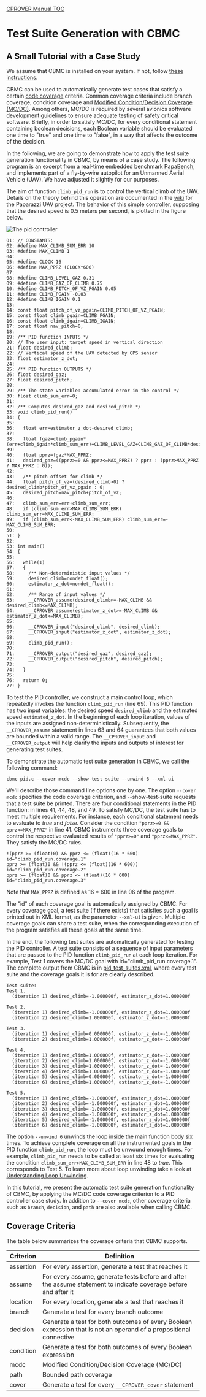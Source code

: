 [CPROVER Manual TOC](../)

# Test Suite Generation with CBMC

## A Small Tutorial with a Case Study

We assume that CBMC is installed on your system. If not, follow
[these instructions](../installation/).

CBMC can be used to automatically generate test cases that satisfy a
certain [code coverage](https://en.wikipedia.org/wiki/Code_coverage)
criteria. Common coverage criteria include branch coverage, condition
coverage and [Modified Condition/Decision Coverage
(MC/DC)](https://en.wikipedia.org/wiki/Modified_condition/decision_coverage).
Among others, MC/DC is required by several avionics software development
guidelines to ensure adequate testing of safety critical software.
Briefly, in order to satisfy MC/DC, for every conditional statement
containing boolean decisions, each Boolean variable should be evaluated
one time to "true" and one time to "false", in a way that affects the
outcome of the decision.

In the following, we are going to demonstrate how to apply the test
suite generation functionality in CBMC, by means of a case study. The
following program is an excerpt from a real-time embedded benchmark
[PapaBench](https://www.irit.fr/recherches/ARCHI/MARCH/rubrique.php3?id_rubrique=97),
and implements part of a fly-by-wire autopilot for an Unmanned Aerial
Vehicle (UAV). We have adjusted it slightly for our purposes.

The aim of function `climb_pid_run` is to control the vertical climb of
the UAV. Details on the theory behind this operation are documented in
the [wiki](https://wiki.paparazziuav.org/wiki/Theory_of_Operation) for
the Paparazzi UAV project. The behavior of this simple controller,
supposing that the desired speed is 0.5 meters per second, is plotted in
the figure below.

![The pid controller](https://github.com/diffblue/cbmc/raw/develop/doc/assets/pid.png "The pid controller")

```
01: // CONSTANTS:
02: #define MAX_CLIMB_SUM_ERR 10
03: #define MAX_CLIMB 1
04:
05: #define CLOCK 16
06: #define MAX_PPRZ (CLOCK*600)
07:
08: #define CLIMB_LEVEL_GAZ 0.31
09: #define CLIMB_GAZ_OF_CLIMB 0.75
10: #define CLIMB_PITCH_OF_VZ_PGAIN 0.05
11: #define CLIMB_PGAIN -0.03
12: #define CLIMB_IGAIN 0.1
13:
14: const float pitch_of_vz_pgain=CLIMB_PITCH_OF_VZ_PGAIN;
15: const float climb_pgain=CLIMB_PGAIN;
16: const float climb_igain=CLIMB_IGAIN;
17: const float nav_pitch=0;
18:
19: /** PID function INPUTS */
20: // The user input: target speed in vertical direction
21: float desired_climb;
22: // Vertical speed of the UAV detected by GPS sensor
23: float estimator_z_dot;
24:
25: /** PID function OUTPUTS */
26: float desired_gaz;
27: float desired_pitch;
28:
29: /** The state variable: accumulated error in the control */
30: float climb_sum_err=0;
31:
32: /** Computes desired_gaz and desired_pitch */
33: void climb_pid_run()
34: {
35:
36:   float err=estimator_z_dot-desired_climb;
37:
38:   float fgaz=climb_pgain*(err+climb_igain*climb_sum_err)+CLIMB_LEVEL_GAZ+CLIMB_GAZ_OF_CLIMB*desired_climb;
39:
40:   float pprz=fgaz*MAX_PPRZ;
41:   desired_gaz=((pprz>=0 && pprz<=MAX_PPRZ) ? pprz : (pprz>MAX_PPRZ ? MAX_PPRZ : 0));
42:
43:   /** pitch offset for climb */
44:   float pitch_of_vz=(desired_climb>0) ? desired_climb*pitch_of_vz_pgain : 0;
45:   desired_pitch=nav_pitch+pitch_of_vz;
46:
47:   climb_sum_err=err+climb_sum_err;
48:   if (climb_sum_err>MAX_CLIMB_SUM_ERR) climb_sum_err=MAX_CLIMB_SUM_ERR;
49:   if (climb_sum_err<-MAX_CLIMB_SUM_ERR) climb_sum_err=-MAX_CLIMB_SUM_ERR;
50:
51: }
52:
53: int main()
54: {
55:
56:   while(1)
57:   {
58:     /** Non-deterministic input values */
59:     desired_climb=nondet_float();
60:     estimator_z_dot=nondet_float();
61:
62:     /** Range of input values */
63:     __CPROVER_assume(desired_climb>=-MAX_CLIMB && desired_climb<=MAX_CLIMB);
64:     __CPROVER_assume(estimator_z_dot>=-MAX_CLIMB && estimator_z_dot<=MAX_CLIMB);
65:
66:     __CPROVER_input("desired_climb", desired_climb);
67:     __CPROVER_input("estimator_z_dot", estimator_z_dot);
68:
69:     climb_pid_run();
70:
71:     __CPROVER_output("desired_gaz", desired_gaz);
72:     __CPROVER_output("desired_pitch", desired_pitch);
73:
74:   }
75:
76:   return 0;
77: }
```

To test the PID controller, we construct a main control loop,
which repeatedly invokes the function `climb_pid_run` (line 69). This
PID function has two input variables: the desired speed `desired_climb`
and the estimated speed `estimated_z_dot`. In the beginning of each loop
iteration, values of the inputs are assigned non-deterministically.
Subsequently, the `__CPROVER_assume` statement in lines 63 and 64
guarantees that both values are bounded within a valid range. The
`__CPROVER_input` and `__CPROVER_output` will help clarify the inputs
and outputs of interest for generating test suites.

To demonstrate the automatic test suite generation in CBMC, we call the
following command:

    cbmc pid.c --cover mcdc --show-test-suite --unwind 6 --xml-ui

We'll describe those command line options one by one. The option `--cover mcdc`
specifies the code coverage criterion, and --show-test-suite requests that a
test suite be printed. There
are four conditional statements in the PID function: in lines 41,
44, 48, and 49. To satisfy MC/DC, the test suite has to meet
multiple requirements. For instance, each conditional statement needs to
evaluate to *true* and *false*. Consider the condition
`"pprz>=0 && pprz<=MAX_PPRZ"` in line 41. CBMC instruments three
coverage goals to control the respective evaluated results of
`"pprz>=0"` and `"pprz<=MAX_PPRZ"`. They
satisfy the MC/DC rules.

    !(pprz >= (float)0) && pprz <= (float)(16 * 600)  id="climb_pid_run.coverage.1"
    pprz >= (float)0 && !(pprz <= (float)(16 * 600))  id="climb_pid_run.coverage.2"
    pprz >= (float)0 && pprz <= (float)(16 * 600)     id="climb_pid_run.coverage.3"

Note that `MAX_PPRZ` is defined as 16 \* 600 in line 06 of the program.

The "id" of each coverage goal is automatically assigned by CBMC. For
every coverage goal, a test suite (if there exists) that satisfies such
a goal is printed out in XML format, as the parameter `--xml-ui` is
given. Multiple coverage goals can share a test suite, when the
corresponding execution of the program satisfies all these goals at the
same time.

In the end, the following test suites are automatically generated for
testing the PID controller. A test suite consists of a sequence of input
parameters that are passed to the PID function `climb_pid_run` at each
loop iteration. For example, Test 1 covers the MC/DC goal with
id="climb\_pid\_run.coverage.1". The complete output from CBMC is in
[pid\_test\_suites.xml](pid_test_suites.xml), where every test suite and
the coverage goals it is for are clearly described.

    Test suite:
    Test 1.
      (iteration 1) desired_climb=-1.000000f, estimator_z_dot=1.000000f

    Test 2.
      (iteration 1) desired_climb=-1.000000f, estimator_z_dot=1.000000f
      (iteration 2) desired_climb=1.000000f, estimator_z_dot=-1.000000f

    Test 3.
      (iteration 1) desired_climb=0.000000f, estimator_z_dot=-1.000000f
      (iteration 2) desired_climb=1.000000f, estimator_z_dot=-1.000000f

    Test 4.
      (iteration 1) desired_climb=1.000000f, estimator_z_dot=-1.000000f
      (iteration 2) desired_climb=1.000000f, estimator_z_dot=-1.000000f
      (iteration 3) desired_climb=1.000000f, estimator_z_dot=-1.000000f
      (iteration 4) desired_climb=1.000000f, estimator_z_dot=-1.000000f
      (iteration 5) desired_climb=0.000000f, estimator_z_dot=-1.000000f
      (iteration 6) desired_climb=1.000000f, estimator_z_dot=-1.000000f

    Test 5.
      (iteration 1) desired_climb=-1.000000f, estimator_z_dot=1.000000f
      (iteration 2) desired_climb=-1.000000f, estimator_z_dot=1.000000f
      (iteration 3) desired_climb=-1.000000f, estimator_z_dot=1.000000f
      (iteration 4) desired_climb=-1.000000f, estimator_z_dot=1.000000f
      (iteration 5) desired_climb=-1.000000f, estimator_z_dot=1.000000f
      (iteration 6) desired_climb=-1.000000f, estimator_z_dot=1.000000f

The option `--unwind 6` unwinds the loop inside the main function body
six times. To achieve complete coverage on all the
instrumented goals in the PID function `climb_pid_run`, the loop must be
unwound enough times. For example, `climb_pid_run` needs to
be called at least six times for evaluating the condition
`climb_sum_err>MAX_CLIMB_SUM_ERR` in line 48 to *true*. This corresponds
to Test 5. To learn more about loop unwinding take a look at [Understanding Loop
Unwinding](../cbmc/unwinding/).

In this tutorial, we present the automatic test suite generation
functionality of CBMC, by applying the MC/DC code coverage criterion to
a PID controller case study. In addition to `--cover mcdc`, other
coverage criteria such as `branch`, `decision`, and `path` are also
available when calling CBMC.

## Coverage Criteria

The table below summarizes the coverage criteria that CBMC supports.

Criterion |Definition
----------|----------
assertion |For every assertion, generate a test that reaches it
assume    |For every assume, generate tests before and after the assume statement to indicate coverage before and after it
location  |For every location, generate a test that reaches it
branch    |Generate a test for every branch outcome
decision  |Generate a test for both outcomes of every Boolean expression that is not an operand of a propositional connective
condition |Generate a test for both outcomes of every Boolean expression
mcdc      |Modified Condition/Decision Coverage (MC/DC)
path      |Bounded path coverage
cover     |Generate a test for every `__CPROVER_cover` statement

